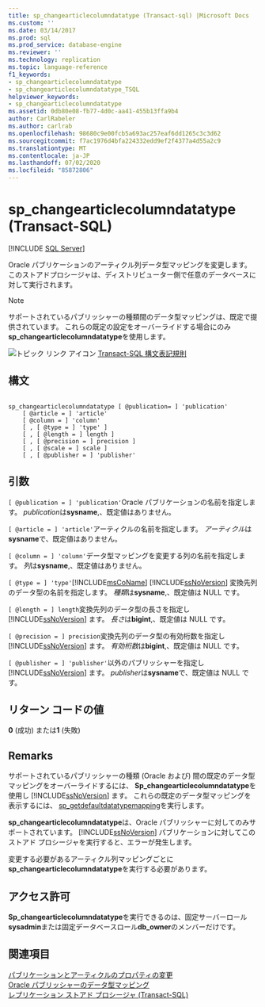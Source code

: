```yaml
---
title: sp_changearticlecolumndatatype (Transact-sql) |Microsoft Docs
ms.custom: ''
ms.date: 03/14/2017
ms.prod: sql
ms.prod_service: database-engine
ms.reviewer: ''
ms.technology: replication
ms.topic: language-reference
f1_keywords:
- sp_changearticlecolumndatatype
- sp_changearticlecolumndatatype_TSQL
helpviewer_keywords:
- sp_changearticlecolumndatatype
ms.assetid: 0db80e08-fb77-4d0c-aa41-455b13ffa9b4
author: CarlRabeler
ms.author: carlrab
ms.openlocfilehash: 98680c9e00fcb5a693ac257eaf6dd1265c3c3d62
ms.sourcegitcommit: f7ac1976d4bfa224332edd9ef2f4377a4d55a2c9
ms.translationtype: MT
ms.contentlocale: ja-JP
ms.lasthandoff: 07/02/2020
ms.locfileid: "85872806"
---
```

# <a name="sp_changearticlecolumndatatype-transact-sql"></a>sp_changearticlecolumndatatype (Transact-SQL)
[!INCLUDE [SQL Server](../../includes/applies-to-version/sqlserver.md)]

  Oracle パブリケーションのアーティクル列データ型マッピングを変更します。 このストアドプロシージャは、ディストリビューター側で任意のデータベースに対して実行されます。  
  
> [!NOTE]  
>  サポートされているパブリッシャーの種類間のデータ型マッピングは、既定で提供されています。 これらの既定の設定をオーバーライドする場合にのみ**sp_changearticlecolumndatatype**を使用します。  
  
 ![トピック リンク アイコン](../../database-engine/configure-windows/media/topic-link.gif "トピック リンク アイコン") [Transact-SQL 構文表記規則](../../t-sql/language-elements/transact-sql-syntax-conventions-transact-sql.md)  
  
## <a name="syntax"></a>構文  
  
```  
  
sp_changearticlecolumndatatype [ @publication= ] 'publication'  
    [ @article = ] 'article'   
    [ @column = ] 'column'  
    [ , [ @type = ] 'type' ]  
    [ , [ @length = ] length ]  
    [ , [ @precision = ] precision ]  
    [ , [ @scale = ] scale ]  
    [ , [ @publisher = ] 'publisher'  
```  
  
## <a name="arguments"></a>引数  
`[ @publication = ] 'publication'`Oracle パブリケーションの名前を指定します。 *publication*は**sysname**,、既定値はありません。  
  
`[ @article = ] 'article'`アーティクルの名前を指定します。 *アーティクル*は**sysname**で、既定値はありません。  
  
`[ @column = ] 'column'`データ型マッピングを変更する列の名前を指定します。 *列*は**sysname**,、既定値はありません。  
  
`[ @type = ] 'type'`[!INCLUDE[msCoName](../../includes/msconame-md.md)] [!INCLUDE[ssNoVersion](../../includes/ssnoversion-md.md)] 変換先列のデータ型の名前を指定します。 *種類*は**sysname**,、既定値は NULL です。  
  
`[ @length = ] length`変換先列のデータ型の長さを指定し [!INCLUDE[ssNoVersion](../../includes/ssnoversion-md.md)] ます。 *長さ*は**bigint**,、既定値は NULL です。  
  
`[ @precision = ] precision`変換先列のデータ型の有効桁数を指定し [!INCLUDE[ssNoVersion](../../includes/ssnoversion-md.md)] ます。 *有効桁数*は**bigint**,、既定値は NULL です。  
  
`[ @publisher = ] 'publisher'`以外のパブリッシャーを指定し [!INCLUDE[ssNoVersion](../../includes/ssnoversion-md.md)] ます。 *publisher*は**sysname**で、既定値は NULL です。  
  
## <a name="return-code-values"></a>リターン コードの値  
 **0** (成功) または**1** (失敗)  
  
## <a name="remarks"></a>Remarks  
 サポートされているパブリッシャーの種類 (Oracle および) 間の既定のデータ型マッピングをオーバーライドするには、 **Sp_changearticlecolumndatatype**を使用し [!INCLUDE[ssNoVersion](../../includes/ssnoversion-md.md)] ます。 これらの既定のデータ型マッピングを表示するには、 [sp_getdefaultdatatypemapping](../../relational-databases/system-stored-procedures/sp-getdefaultdatatypemapping-transact-sql.md)を実行します。  
  
 **sp_changearticlecolumndatatype**は、Oracle パブリッシャーに対してのみサポートされています。 [!INCLUDE[ssNoVersion](../../includes/ssnoversion-md.md)] パブリケーションに対してこのストアド プロシージャを実行すると、エラーが発生します。  
  
 変更する必要があるアーティクル列マッピングごとに**sp_changearticlecolumndatatype**を実行する必要があります。  
  
## <a name="permissions"></a>アクセス許可  
 **Sp_changearticlecolumndatatype**を実行できるのは、固定サーバーロール**sysadmin**または固定データベースロール**db_owner**のメンバーだけです。  
  
## <a name="see-also"></a>関連項目  
 [パブリケーションとアーティクルのプロパティの変更](../../relational-databases/replication/publish/change-publication-and-article-properties.md)   
 [Oracle パブリッシャーのデータ型マッピング](../../relational-databases/replication/non-sql/data-type-mapping-for-oracle-publishers.md)   
 [レプリケーション ストアド プロシージャ &#40;Transact-SQL&#41;](../../relational-databases/system-stored-procedures/replication-stored-procedures-transact-sql.md)  
  
  
